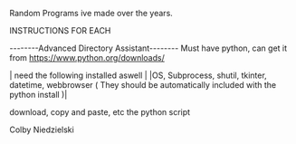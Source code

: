 Random Programs ive made over the years.

INSTRUCTIONS FOR EACH



--------Advanced Directory Assistant--------
Must have python, can get it from https://www.python.org/downloads/ 



| need the following installed aswell |
|OS, Subprocess, shutil, tkinter, datetime, webbrowser ( They should be automatically included with the python install )|



download, copy and paste, etc the python script

Colby Niedzielski
